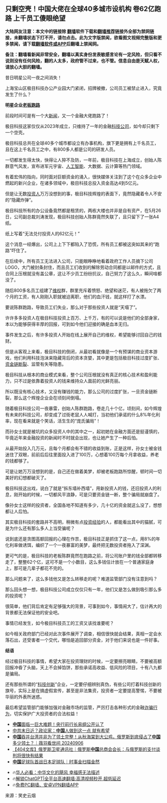  <!-- 面包屑导航 --> <h2>只剩空壳！中国大佬在全球40多城市设机构 卷62亿跑路 上千员工傻眼绝望</h2> <p class="notice"><b>大陆网友注意：本文中的链接除 <a href="https://github.com/bannedbook/fanqiang" >翻墙</a>软件下载和<a href="https://github.com/killgcd/justmysocks/blob/master/README.md">翻墙推荐</a>链接外全部为禁网链接，未翻墙状态下打不开，请勿点击。此为文字版禁闻，欲看图文视频完整版和更多禁闻，请下载<a href="https://github.com/bannedbook/fanqiang">翻墙软件或APP</a>后翻墙上禁闻网。</p><p>备注：翻墙看新闻非常安全，翻墙以真实身份发表敏感言论有一定风险，但只看不说则没有任何风险，翻的人太多，政府管不过来，也不管。信息自由是天赋人权，请放心大胆的翻墙。</b></p>  <div class="entry"> <p>昔日明星公司一夜之间消失！</p> <p>上海宝山区极目科技办公产业园大门紧闭，招牌被撤，公司员工被禁止进入，究竟发生了什么？</p> <p><strong>明星企业<a href="https://www.bannedbook.org/bnews/tag/%e8%80%81%e6%9d%bf%e8%b7%91%e8%b7%af/" class="st_tag internal_tag" rel="tag" title="标签 老板跑路 下的日志">老板跑路</a></strong></p> <p>前段时间可是有一个大<span class='wp_keywordlink_affiliate'><a href="https://www.bannedbook.org/" title="新闻">新闻</a></span>，又一个金融大佬跑路了！</p> <p>极目科技这家仅仅从2023年成立，只维持了一年的金融<a href="https://www.bannedbook.org/bnews/tag/%E7%A7%91%E6%8A%80%E5%85%AC%E5%8F%B8/" class="st_tag internal_tag" rel="tag" title="标签 科技公司 下的日志">科技公司</a>，如今却只剩下一个空壳。</p> <p>极目科技总共在全球40多个城市都设立有办事机构，旗下更是拥有上千名员工，且在这上千名员工之中，有800多人都是公司的研发人员。</p> <p>一切都发生得太快，快得让人猝不及防，一年前，极目科技在上海成立，创始人陈群意气风发，宣布进军元宇宙、<a href="https://www.bannedbook.org/bnews/tag/%e4%ba%ba%e5%b7%a5%e6%99%ba%e8%83%bd/" class="st_tag internal_tag" rel="tag" title="标签 人工智能 下的日志">人工智能</a>、大数据、云计算等热门领域。</p> <p>有着宏伟的指向，同时面对巨额资金的涌入，很快媒体关注到了这个在众多企业中燃起的新兴企业，在诸多领域中，极目科技总投入资金高达4到5亿元。</p> <p>但是让无数<a href="https://www.bannedbook.org/bnews/tag/%E6%8A%95%E8%B5%84%E4%BA%BA/" class="st_tag internal_tag" rel="tag" title="标签 投资人 下的日志">投资人</a>万万没想到的事，极目科技辉煌的表面下，竟然隐藏着令人不安的“隐藏炸弹”。</p>  <p>极目科技所有的办公设备竟然都是租赁的，两栋大楼也并非是自有资产，在5月26日，公司副总裁刘涛发现，极目科技创始人陈群竟然失联了，且只留下了一张A4纸。</p> <p>纸上写着“无法兑付投资人的62亿元！”</p> <p>这个消息一经爆出，公司上上下下都陷入了恐慌，所有员工都被这突如其来的“跑路”吓住了。</p> <p>在后续中，所有员工无法进入公司，只能眼睁睁地看着政府工作人员摘下公司LOGO，大门被封条封住，而且员工们收到的解除劳动合同都是以邮件的方式，且合同上压根就没有盖公章，这让不少员工纷纷抗议，自己努力了这么久，瞬间啥都没了。</p> <p>随后800多名员工组建了<span class='wp_keywordlink_affiliate'><a href="https://www.bannedbook.org/bnews/weiquan/" title="维权" target="_blank">维权</a></span>群，群里充斥着愤怒、绝望和迷茫，有人被拖欠了两个月的工资，有人刚刚入职就被迫离职，他们的血汗钱，就这样打了水漂。</p> <p>要说陈群跑路，导致员工们失业，那么对于那些投资人就是“天塌了”。</p> <p>许许多多投资人在极目科技投资上百万、上千万，有的可以说是他们的全部身家，本以为能够获得丰厚的回报，可到如今他们迎接的确是血本无归。</p> <p>事件发生之后，有许多投资人开始在线上展开自己的维权，希望能够讨回自己的钱财。</p> <p>但是从客观上来看，极目科技的倒闭，从最初看就像是一个有预谋的商业资本游戏，他们利用科技泡沫来隐藏背后的资本贪婪，其中更是包括极目科技过度扩张、<a href="https://www.bannedbook.org/bnews/tag/%E8%B5%84%E9%87%91%E9%93%BE%E6%96%AD%E8%A3%82/" class="st_tag internal_tag" rel="tag" title="标签 资金链断裂 下的日志">资金链断裂</a>、监管有失等隐患。</p>  <p>极目科技从根本的商业模式来看，整个公司压根就没有真正的核心技术和盈利能力，只不过是依靠着投资人的钱来维持众人面前的光鲜亮丽。</p> <p>所以既没有核心技术，又没有赚钱的能力，那么公司的过度扩张，一旦资金链断裂，那么这个辉煌企业会在顷刻间倒塌。</p> <p>随着极目科技公司一夜暴雷，创始人陈群跑路，卷走几十个亿，顷刻间，如今辉煌有未来的科技公司，却变成了过街老鼠人人喊打，当初他们承诺的什么8%年化利率，现在看来就是个笑话，活生生的“庞氏骗局”！</p> <p>而孙女士就是被坑的众多投资人中的其中之一，起初她在金融方面还是挺谨慎的，毕竟近年来金融投资的新闻时不时就会出现，也让她产生了一种后怕。</p> <p>从最开始投入几万元，且每个月都会有不错的收益到账，正是这样，孙女士被金钱迷住了双眼，前前后后往里面投入进了100万，心想着100万每个月拿收益，养老的钱都够了。</p> <p>可是让她万万没想到的是，自己还在做着美梦，却被老板跑路所惊醒，顿时间一切美好的幻想都破灭了。</p> <p>极目科技这出戏，说白了就是“拆东墙补西墙”，用新投资人的钱，还旧投资人的利息，刚开始的时候，一切都风平浪静，可是只要资金链一断，整个骗局就崩盘了。</p> <p>像孙女士这样的投资者，全国各地不知道有多少，几十亿的资金就这么没了，想想都让人后怕。</p> <p>其实极目科技的套路并不高明，稍微有点<a href="https://www.bannedbook.org/bnews/tag/%E6%8A%95%E8%B5%84%E7%BB%8F%E9%AA%8C/" class="st_tag internal_tag" rel="tag" title="标签 投资经验 下的日志">投资经验</a>的人，都能看出其中的猫腻，可是为什么还有那么多人上当受骗呢？</p>  <p>说到底还是贪图高额回报的心理在作祟，极目科技正是抓住了这一点，用8%的年化利率做诱饵，编织了一个一夜暴富的美梦，最终把无数投资者拖入了深渊。</p> <p>更可气的是，极目科技的老板陈群竟然在跑路之前，将公司账户里的钱全部都转移走了，整整62个亿，这可不是一个小数目，这么多钱估计放在一个普通家庭身上，那可是几辈子都花不完的。</p> <p>那么问题来了，这么多钱他又是怎么转移走的呢？难道监管部门没有注意到吗？</p> <p>那么回头想一想，极目科技公司成立仅仅只有一年，他们又是怎么做到吸引那么多的投资呢？</p> <p>很简单，他们背后肯定有足够强大的背景，可事到如今，事情闹大了，估计再大的背景都无法保证他的安全吧。</p> <p>事情已经发生，如今极目科技员工的工资又该找谁要呢？</p> <p>如今相关政府部门已经对此次事件展开了调查，相信很快就会结果，真相一定会水落石出，还受害者一个交代，哪怕是追回部分资金，对于他们来说也是一件好事。</p> <p><strong>结语</strong></p> <p>经过极目科技的事情，希望大家在投资理财的时候，一定要擦亮眼睛，不要被高额回报冲昏了头脑，天上不会掉馅饼，那些承诺高收益、低风险的项目，十有八九都是骗局。</p>  <p>还有那些所谓的“<a href="https://www.bannedbook.org/bnews/tag/%E7%A7%91%E6%8A%80%E5%88%9B%E6%96%B0/" class="st_tag internal_tag" rel="tag" title="标签 科技创新 下的日志">科技创新</a>”企业，一定要仔细辨别真伪，有些公司打着科技创新的旗号，实际上是在搞虚假宣传，甚至是非法集资，投资者一定要提高警惕，不要被华丽的外表所迷惑。</p> <p>最后希望监管部门能够加强对金融市场的监管，严厉打击各种形式的金融<a href="https://www.bannedbook.org/bnews/tag/%E8%AF%88%E9%AA%97%E8%A1%8C%E4%B8%BA/" class="st_tag internal_tag" rel="tag" title="标签 诈骗行为 下的日志">诈骗行为</a>，切实保护广大投资者的合法权益！</p> <!--<div id="taboola-mid-1"></div>--><ul class='op-related-articles' title='相关阅读'> <li><a href='https://www.bannedbook.org/bnews/topimagenews/20240907/2085291.html' target='_blank'><b>中国</b>面临一巨大难题！央行前行长易纲公开认了</a></li> <li><a href='https://www.bannedbook.org/bnews/baitai/20240907/2085286.html' target='_blank'>中共末日近？政论家：<b>中国</b>人做到这一点 就有希望</a></li> <li><a href='https://www.bannedbook.org/bnews/sohnews/20240907/2085277.html' target='_blank'><b>中国</b>吞并台湾并非为了领土完整！从秋海棠到大公鸡，俄罗斯到底侵占了<b>中国</b>多少领土？｜薇羽看世间 20240906</a></li> <li><a href='https://www.bannedbook.org/bnews/baitai/20240907/2085273.html' target='_blank'>【404文库】俄罗斯卫星通讯社｜俄罗斯<b>中国</b>总商会会长：与俄罗斯的支付谈判将很快有结果</a></li> <li><a href='https://www.bannedbook.org/bnews/sohnews/20240907/2085260.html' target='_blank'><b>中国</b>足球队首战日本足球队｜时事金扫描金然</a></li> </ul> <ul class="texttj"> <!--<li>🔥<a href="https://www.bannedbook.org/bnews/ssgc/20230219/1850782.html" target="_blank">法国犹太老板：神告诉我们，只有一位中国人能救人类</a></li>--> <li>🔥<a href="https://www.bannedbook.org/bnews/comments/20220220/1694796.html" target="_blank">华人必看：中华文化的飓风 幸福感无法描述</a></li> <li>🔥<a href="https://github.com/bannedbook/fanqiang/wiki/V2ray%E6%9C%BA%E5%9C%BA" target="_blank">解锁ChatGPT|全平台高速翻墙:高清视频秒开,超低延迟</a></li> <li>🔥<a href="https://github.com/bannedbook/fanqiang/wiki/%E7%A6%81%E9%97%BB%E7%BD%91%E5%AE%89%E5%8D%93%E7%BF%BB%E5%A2%99%E6%96%B0%E9%97%BBAPP" target="_blank">免费PC翻墙、安卓VPN翻墙APP</a></li> </ul><p class="src-info">来源：笑史云烟 </p><a name='sharetosocial'></a> <div style="margin-bottom:5px;padding-bottom:5px;clear:both"> <div id="archive-pix-1" class="banner-ads"> <!-- AuctionX Display platform tag START --> <div id="27602x728x90x621x_ADSLOT1" clicktrack="%%CLICK_URL_ESC%%"></div>  <!-- AuctionX Display platform tag END --> </div> <div id="archive-pix-2" class="banner-ads"> <!-- AuctionX Display platform tag START --> <div id="27556x300x250x621x_ADSLOT1" clicktrack="%%CLICK_URL_ESC%%" style="margin:0 auto;text-align:center"></div>  <!-- AuctionX Display platform tag END --> </div> </div>  <div id="archive-pix-1" class="banner-ads"> <!-- AuctionX Display platform tag START --> <div id="27603x728x90x621x_ADSLOT1" clicktrack="%%CLICK_URL_ESC%%"></div>  <!-- AuctionX Display platform tag END --> </div> </div><!--END ENTRY--> 